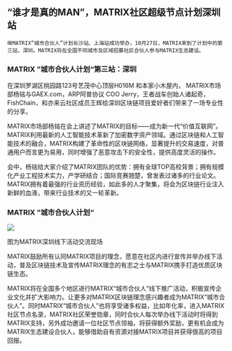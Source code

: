 ## “谁才是真的MAN”，MATRIX社区超级节点计划深圳站

    继MATRIX“城市合伙人”计划长沙站、上海站成功举办，10月27日，MATRIX来到了计划中的第三站，深圳。MATRIX将在全国不同城市及区域招募社区合伙人参与MATRIX生态建设。



### MATRIX ”城市合伙人计划“第三站：深圳

在深圳罗湖区桃园路123号艺茂中心顶层H016M 和本家小木屋内， MATRIX市场部杨铭与GAEX.com，ARP阿普协议 COO Jerry，王者战车创始人诸起奇，FishChain，和亦来云社区成员王辉给深圳区块链项目爱好者们带来了一场专业性的分享。

MATRIX市场部杨铭在会上讲述了MATRIX的目标——成为新一代“价值互联网”。 MATRIX利用最新的人工智能技术革新了加密数字资产领域。通过区块链和人工智能技术的融合，MATRIX构建了革命性的区块链网络，显著提升的交易速度，对普通用户而言更为易用，同时增强了恶意攻击下的安全性，提供高度灵活的操作。


会中，杨铭给大家介绍了MATRIX团队的优势：拥有全球TOP高校背景；拥有规模化产业工程技术实力，产学研结合；国际竞赛翘楚，曾发表过诸多的行业论文。MATRIX拥有着最强的行业资历经验，如此多的人才聚集，将会为区块链行业注入新鲜的血液，带来行业技术的又一轮革新。


### MATRIX ”城市合伙人计划“


![](https://i.imgur.com/6xe2mKK.jpg)


图为MATRIX深圳线下活动交流现场

MATRIX鼓励所有认同MATRIX项目的理念，愿意在社区内进行宣传并举办线下活动，普及区块链技术及宣传MATRIX理念的有志之士与MATRIX携手打造优质区块链生态。

MATRIX将在全国多个地区进行MATRIX“城市合伙人”线下推广活动，积极宣传企业文化并扩大影响力。让更多对MATRIX区块链理念感兴趣者成为MATRIX“城市合伙人”。同时MATRIX“城市合伙人”也将享受诸多权益，比如年化率，进入MATRIX社区节点名录，MATRIX社区荣誉勋章，同时合伙人每次举办线下活动时将得到MATRIX支持，另外成功邀请一位社区节点领袖，将获得额外奖励，更有机会成为MATRIX生态建设合伙人，能够借助自有资源对接MATRIX项目并获得很高的项目回报。